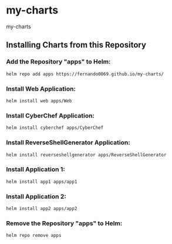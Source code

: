 # my-charts
my-charts

## Installing Charts from this Repository
### Add the Repository "apps" to Helm:
```
helm repo add apps https://fernando0069.github.io/my-charts/
```

### Install Web Application:
```
helm install web apps/Web
```

### Install CyberChef Application:
```
helm install cyberchef apps/CyberChef
```

### Install ReverseShellGenerator Application:
```
helm install reverseshellgenerator apps/ReverseShellGenerator
```

### Install Application 1:
```
helm install app1 apps/app1
```

### Install Application 2:
```
helm install app2 apps/app2
```

### Remove the Repository "apps" to Helm:
```
helm repo remove apps
```
